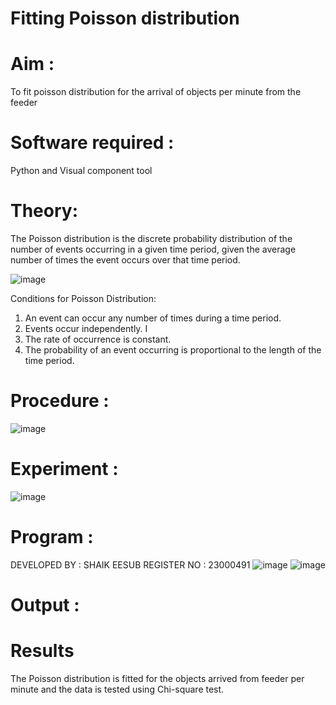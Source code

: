 # Fitting Poisson  distribution
# Aim : 

To fit poisson distribution for the arrival of objects per minute from the feeder

# Software required :  

Python and Visual component tool

# Theory:

The Poisson distribution is the discrete probability distribution of the number of events occurring in a given time period, given the average number of times the event occurs over that time period.

![image](https://user-images.githubusercontent.com/104613195/166248326-fd042076-8b0b-40c4-8b11-1d8e8fcb74db.png)

 Conditions for Poisson Distribution:

1. An event can occur any number of times during a time period.
2. Events occur independently. I
3. The rate of occurrence is constant.
4. The probability of an event occurring is proportional to the length of the time period. 
 
# Procedure :

![image](https://user-images.githubusercontent.com/104613195/166251988-d0c53205-6080-4f7b-ae4c-398178586637.png)

# Experiment :

![image](https://user-images.githubusercontent.com/103921593/230282876-f4a5afbf-cac1-4648-a1b0-c78840638a8e.png)

# Program :
DEVELOPED BY : SHAIK EESUB
REGISTER NO  : 23000491
![image](https://github.com/eesub799/Poisson_distribution/assets/155223154/77ab635d-fd47-4f48-8da0-57ec633203ad)
![image](https://github.com/eesub799/Poisson_distribution/assets/155223154/8fa08b8e-9e9d-4dc4-8a2e-4a051bb9748c)

 

# Output : 



# Results

The Poisson distribution is fitted for the objects arrived from feeder per minute and the data is tested using Chi-square test. 
 
